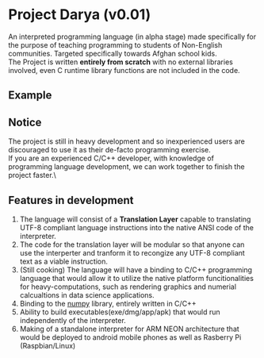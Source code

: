 # Project Darya (v0.01)
An interpreted programming language (in alpha stage) made specifically for the purpose of teaching programming to students of Non-English communities.
Targeted specifically towards Afghan school kids.\
The Project is written **entirely from scratch** with no external libraries involved, even C runtime library functions are not included in the code.

## Example

## Notice
The project is still in heavy development and so inexperienced users are discouraged to use it as their de-facto programming exercise.\
If you are an experienced C/C++ developer, with knowledge of programming language development, we can work together to finish the project faster.\

## Features in development
1. The language will consist of a **Translation Layer** capable to translating UTF-8 compliant language instructions into the native ANSI code of the interpreter.
2. The code for the translation layer will be modular so that anyone can use the interperter and tranform it to recongize any UTF-8 compliant text as a viable instruction.
3. (Still cooking) The language will have a binding to C/C++ programming language that would allow it to utilize the native platform funcitionalities for heavy-computations, such as rendering graphics and numerial calcualtions in data science applications.
4. Binding to the [numpy](https://github.com/numpy/numpy) library, entirely written in C/C++
5. Ability to build executables(exe/dmg/app/apk) that would run independently of the interpreter.
6. Making of a standalone interpreter for ARM NEON architecture that would be deployed to android mobile phones as well as Rasberry Pi (Raspbian/Linux)
